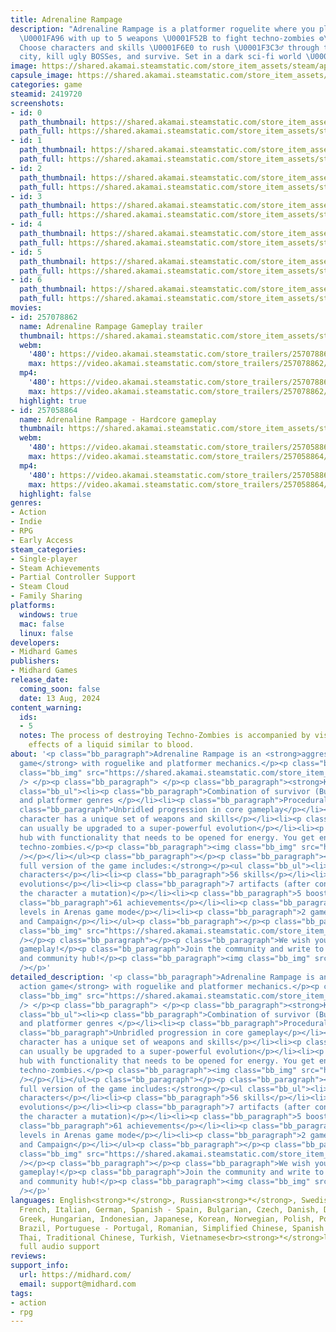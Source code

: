 ```yaml
---
title: Adrenaline Rampage
description: "Adrenaline Rampage is a platformer roguelite where you play as a soldier
  \U0001FA96 with up to 5 weapons \U0001F52B to fight techno-zombies ⚙️\U0001F9DF‍♂️.
  Choose characters and skills \U0001F6E0️ to rush \U0001F3C3‍♂️ through the space
  city, kill ugly BOSSes, and survive. Set in a dark sci-fi world \U0001F311\U0001F6F8"
image: https://shared.akamai.steamstatic.com/store_item_assets/steam/apps/2419720/header.jpg?t=1733405454
capsule_image: https://shared.akamai.steamstatic.com/store_item_assets/steam/apps/2419720/1dbab4af94e9c3fbf4c1803e13a13d98a8215bf7/capsule_231x87.jpg?t=1733405454
categories: game
steamid: 2419720
screenshots:
- id: 0
  path_thumbnail: https://shared.akamai.steamstatic.com/store_item_assets/steam/apps/2419720/ss_062d6573fa1421c2d184ce1ee2e48d00bc20dc29.600x338.jpg?t=1733405454
  path_full: https://shared.akamai.steamstatic.com/store_item_assets/steam/apps/2419720/ss_062d6573fa1421c2d184ce1ee2e48d00bc20dc29.1920x1080.jpg?t=1733405454
- id: 1
  path_thumbnail: https://shared.akamai.steamstatic.com/store_item_assets/steam/apps/2419720/ss_5408622fc755fce3c165fb4d1b30cd91d9ea0afc.600x338.jpg?t=1733405454
  path_full: https://shared.akamai.steamstatic.com/store_item_assets/steam/apps/2419720/ss_5408622fc755fce3c165fb4d1b30cd91d9ea0afc.1920x1080.jpg?t=1733405454
- id: 2
  path_thumbnail: https://shared.akamai.steamstatic.com/store_item_assets/steam/apps/2419720/ss_3ae79889433c834c46ae5d574913aade22a4bef9.600x338.jpg?t=1733405454
  path_full: https://shared.akamai.steamstatic.com/store_item_assets/steam/apps/2419720/ss_3ae79889433c834c46ae5d574913aade22a4bef9.1920x1080.jpg?t=1733405454
- id: 3
  path_thumbnail: https://shared.akamai.steamstatic.com/store_item_assets/steam/apps/2419720/ss_b1b62b24b5f3c0d4a0b855d9585950dd0a6ab0a4.600x338.jpg?t=1733405454
  path_full: https://shared.akamai.steamstatic.com/store_item_assets/steam/apps/2419720/ss_b1b62b24b5f3c0d4a0b855d9585950dd0a6ab0a4.1920x1080.jpg?t=1733405454
- id: 4
  path_thumbnail: https://shared.akamai.steamstatic.com/store_item_assets/steam/apps/2419720/ss_29058d3c8e068e606e65589db333d336f18a6375.600x338.jpg?t=1733405454
  path_full: https://shared.akamai.steamstatic.com/store_item_assets/steam/apps/2419720/ss_29058d3c8e068e606e65589db333d336f18a6375.1920x1080.jpg?t=1733405454
- id: 5
  path_thumbnail: https://shared.akamai.steamstatic.com/store_item_assets/steam/apps/2419720/ss_af0f7deb4693860ea86b3a4e37eb1a7626c5e671.600x338.jpg?t=1733405454
  path_full: https://shared.akamai.steamstatic.com/store_item_assets/steam/apps/2419720/ss_af0f7deb4693860ea86b3a4e37eb1a7626c5e671.1920x1080.jpg?t=1733405454
- id: 6
  path_thumbnail: https://shared.akamai.steamstatic.com/store_item_assets/steam/apps/2419720/ss_2c2fcfbf2a20f84ac0ac78750cc4775d18d9e9cb.600x338.jpg?t=1733405454
  path_full: https://shared.akamai.steamstatic.com/store_item_assets/steam/apps/2419720/ss_2c2fcfbf2a20f84ac0ac78750cc4775d18d9e9cb.1920x1080.jpg?t=1733405454
movies:
- id: 257078862
  name: Adrenaline Rampage Gameplay trailer
  thumbnail: https://shared.akamai.steamstatic.com/store_item_assets/steam/apps/257078862/7bab2d2a56e152c9d4015d922466c1e6c9574baf/movie_600x337.jpg?t=1733325001
  webm:
    '480': https://video.akamai.steamstatic.com/store_trailers/257078862/movie480_vp9.webm?t=1733325001
    max: https://video.akamai.steamstatic.com/store_trailers/257078862/movie_max_vp9.webm?t=1733325001
  mp4:
    '480': https://video.akamai.steamstatic.com/store_trailers/257078862/movie480.mp4?t=1733325001
    max: https://video.akamai.steamstatic.com/store_trailers/257078862/movie_max.mp4?t=1733325001
  highlight: true
- id: 257058864
  name: Adrenaline Rampage - Hardcore gameplay
  thumbnail: https://shared.akamai.steamstatic.com/store_item_assets/steam/apps/257058864/09532bdfdbde93e2d7cbdae78d20b9482805858b/movie_600x337.jpg?t=1733325006
  webm:
    '480': https://video.akamai.steamstatic.com/store_trailers/257058864/movie480_vp9.webm?t=1733325006
    max: https://video.akamai.steamstatic.com/store_trailers/257058864/movie_max_vp9.webm?t=1733325006
  mp4:
    '480': https://video.akamai.steamstatic.com/store_trailers/257058864/movie480.mp4?t=1733325006
    max: https://video.akamai.steamstatic.com/store_trailers/257058864/movie_max.mp4?t=1733325006
  highlight: false
genres:
- Action
- Indie
- RPG
- Early Access
steam_categories:
- Single-player
- Steam Achievements
- Partial Controller Support
- Steam Cloud
- Family Sharing
platforms:
  windows: true
  mac: false
  linux: false
developers:
- Midhard Games
publishers:
- Midhard Games
release_date:
  coming_soon: false
  date: 13 Aug, 2024
content_warning:
  ids:
  - 5
  notes: The process of destroying Techno-Zombies is accompanied by visual and sound
    effects of a liquid similar to blood.
about: '<p class="bb_paragraph">Adrenaline Rampage is an <strong>aggressive action
  game</strong> with roguelike and platformer mechanics.</p><p class="bb_paragraph"><img
  class="bb_img" src="https://shared.akamai.steamstatic.com/store_item_assets/steam/apps/2419720/extras/Adrenaline_Rampage_Hardcore1_start.gif?t=1733405454"
  /> </p><p class="bb_paragraph"> </p><p class="bb_paragraph"><strong>Key Features</strong></p><ul
  class="bb_ul"><li><p class="bb_paragraph">Combination of survivor (Bullet Heaven)
  and platformer genres </p></li><li><p class="bb_paragraph">Procedural level generation</p></li><li><p
  class="bb_paragraph">Unbridled progression in core gameplay</p></li><li><p class="bb_paragraph">Each
  character has a unique set of weapons and skills</p></li><li><p class="bb_paragraph">Weapons
  can usually be upgraded to a super-powerful evolution</p></li><li><p class="bb_paragraph">A
  hub with functionality that needs to be opened for energy. You get energy for killing
  techno-zombies.</p><p class="bb_paragraph"><img class="bb_img" src="https://shared.akamai.steamstatic.com/store_item_assets/steam/apps/2419720/extras/Adrenaline_Rampage_hub.gif?t=1733405454"
  /></p></li></ul><p class="bb_paragraph"></p><p class="bb_paragraph"><strong>The
  full version of the game includes:</strong></p><ul class="bb_ul"><li><p class="bb_paragraph">3
  characters</p></li><li><p class="bb_paragraph">56 skills</p></li><li><p class="bb_paragraph">23
  evolutions</p></li><li><p class="bb_paragraph">7 artifacts (after consumption, gives
  the character a mutation)</p></li><li><p class="bb_paragraph">5 boosters</p></li><li><p
  class="bb_paragraph">61 achievements</p></li><li><p class="bb_paragraph">5 difficulty
  levels in Arenas game mode</p></li><li><p class="bb_paragraph">2 game modes: Arenas
  and Campaign</p></li></ul><p class="bb_paragraph"></p><p class="bb_paragraph"><img
  class="bb_img" src="https://shared.akamai.steamstatic.com/store_item_assets/steam/apps/2419720/extras/Bomber_character_2.gif?t=1733405454"
  /></p><p class="bb_paragraph"></p><p class="bb_paragraph">We wish you adrenaline-filled
  gameplay!</p><p class="bb_paragraph">Join the community and write to the discord
  and community hub!</p><p class="bb_paragraph"><img class="bb_img" src="https://shared.akamai.steamstatic.com/store_item_assets/steam/apps/2419720/extras/AR_steam_separator_2_skull_blue.png?t=1733405454"
  /></p>'
detailed_description: '<p class="bb_paragraph">Adrenaline Rampage is an <strong>aggressive
  action game</strong> with roguelike and platformer mechanics.</p><p class="bb_paragraph"><img
  class="bb_img" src="https://shared.akamai.steamstatic.com/store_item_assets/steam/apps/2419720/extras/Adrenaline_Rampage_Hardcore1_start.gif?t=1733405454"
  /> </p><p class="bb_paragraph"> </p><p class="bb_paragraph"><strong>Key Features</strong></p><ul
  class="bb_ul"><li><p class="bb_paragraph">Combination of survivor (Bullet Heaven)
  and platformer genres </p></li><li><p class="bb_paragraph">Procedural level generation</p></li><li><p
  class="bb_paragraph">Unbridled progression in core gameplay</p></li><li><p class="bb_paragraph">Each
  character has a unique set of weapons and skills</p></li><li><p class="bb_paragraph">Weapons
  can usually be upgraded to a super-powerful evolution</p></li><li><p class="bb_paragraph">A
  hub with functionality that needs to be opened for energy. You get energy for killing
  techno-zombies.</p><p class="bb_paragraph"><img class="bb_img" src="https://shared.akamai.steamstatic.com/store_item_assets/steam/apps/2419720/extras/Adrenaline_Rampage_hub.gif?t=1733405454"
  /></p></li></ul><p class="bb_paragraph"></p><p class="bb_paragraph"><strong>The
  full version of the game includes:</strong></p><ul class="bb_ul"><li><p class="bb_paragraph">3
  characters</p></li><li><p class="bb_paragraph">56 skills</p></li><li><p class="bb_paragraph">23
  evolutions</p></li><li><p class="bb_paragraph">7 artifacts (after consumption, gives
  the character a mutation)</p></li><li><p class="bb_paragraph">5 boosters</p></li><li><p
  class="bb_paragraph">61 achievements</p></li><li><p class="bb_paragraph">5 difficulty
  levels in Arenas game mode</p></li><li><p class="bb_paragraph">2 game modes: Arenas
  and Campaign</p></li></ul><p class="bb_paragraph"></p><p class="bb_paragraph"><img
  class="bb_img" src="https://shared.akamai.steamstatic.com/store_item_assets/steam/apps/2419720/extras/Bomber_character_2.gif?t=1733405454"
  /></p><p class="bb_paragraph"></p><p class="bb_paragraph">We wish you adrenaline-filled
  gameplay!</p><p class="bb_paragraph">Join the community and write to the discord
  and community hub!</p><p class="bb_paragraph"><img class="bb_img" src="https://shared.akamai.steamstatic.com/store_item_assets/steam/apps/2419720/extras/AR_steam_separator_2_skull_blue.png?t=1733405454"
  /></p>'
languages: English<strong>*</strong>, Russian<strong>*</strong>, Swedish, Ukrainian,
  French, Italian, German, Spanish - Spain, Bulgarian, Czech, Danish, Dutch, Finnish,
  Greek, Hungarian, Indonesian, Japanese, Korean, Norwegian, Polish, Portuguese -
  Brazil, Portuguese - Portugal, Romanian, Simplified Chinese, Spanish - Latin America,
  Thai, Traditional Chinese, Turkish, Vietnamese<br><strong>*</strong>languages with
  full audio support
reviews:
support_info:
  url: https://midhard.com/
  email: support@midhard.com
tags:
- action
- rpg
---
```


